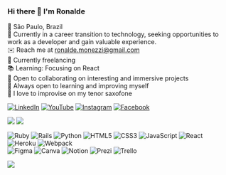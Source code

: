 ### Hi there 👋 I'm Ronalde

📍 São Paulo, Brazil<br>
💼 Currently in a career transition to technology, seeking opportunities to work as a developer and gain valuable experience.<br>
✉️ Reach me at ronalde.monezzi@gmail.com<br>
🚀 Currently freelancing<br>📚 Learning: Focusing on React<br>
🤝 Open to collaborating on interesting and immersive projects<br>
🧠 Always open to learning and improving myself<br>
🎷 I love to improvise on my tenor saxofone<br>

[![LinkedIn](https://img.shields.io/badge/LinkedIn-%230077B5.svg?logo=linkedin&logoColor=white)](https://linkedin.com/in/https://www.linkedin.com/in/ronalde-monezzi/) 
[![YouTube](https://img.shields.io/badge/YouTube-%23FF0000.svg?logo=YouTube&logoColor=white)](https://youtube.com/@https://www.youtube.com/channel/UCbC2xQi8cpp9AXD1HV_Jw4g) 
[![Instagram](https://img.shields.io/badge/Instagram-%23E4405F.svg?logo=Instagram&logoColor=white)](https://instagram.com/https://www.instagram.com/ronaldemonezzi/) 
[![Facebook](https://img.shields.io/badge/Facebook-%231877F2.svg?logo=Facebook&logoColor=white)](https://facebook.com/https://www.facebook.com/ronalde.monezzi/) 

![](https://github-readme-stats.vercel.app/api?username=ronmon80&theme=dracula&hide_border=true&include_all_commits=false&count_private=false)
![](https://github-readme-stats.vercel.app/api/top-langs/?username=ronmon80&theme=dracula&hide_border=true&include_all_commits=false&count_private=false&layout=compact)

![Ruby](https://img.shields.io/badge/ruby-%23CC342D.svg?style=for-the-badge&logo=ruby&logoColor=white) 
![Rails](https://img.shields.io/badge/rails-%23CC0000.svg?style=for-the-badge&logo=ruby-on-rails&logoColor=white) 
![Python](https://img.shields.io/badge/python-3670A0?style=for-the-badge&logo=python&logoColor=ffdd54) 
![HTML5](https://img.shields.io/badge/html5-%23E34F26.svg?style=for-the-badge&logo=html5&logoColor=white) 
![CSS3](https://img.shields.io/badge/css3-%231572B6.svg?style=for-the-badge&logo=css3&logoColor=white) 
![JavaScript](https://img.shields.io/badge/javascript-%23323330.svg?style=for-the-badge&logo=javascript&logoColor=%23F7DF1E) 
![React](https://img.shields.io/badge/react-%2320232a.svg?style=for-the-badge&logo=react&logoColor=%2361DAFB) 
![Heroku](https://img.shields.io/badge/heroku-%23430098.svg?style=for-the-badge&logo=heroku&logoColor=white) 
![Webpack](https://img.shields.io/badge/webpack-%238DD6F9.svg?style=for-the-badge&logo=webpack&logoColor=black) 	
![Figma](https://img.shields.io/badge/figma-%23F24E1E.svg?style=for-the-badge&logo=figma&logoColor=white) 
![Canva](https://img.shields.io/badge/Canva-%2300C4CC.svg?style=for-the-badge&logo=Canva&logoColor=white) 
![Notion](https://img.shields.io/badge/Notion-%23000000.svg?style=for-the-badge&logo=notion&logoColor=white) 
![Prezi](https://img.shields.io/badge/Prezi-%23000000.svg?style=for-the-badge&logo=Prezi&logoColor=white) 
![Trello](https://img.shields.io/badge/Trello-%23026AA7.svg?style=for-the-badge&logo=Trello&logoColor=white)

[![](https://visitcount.itsvg.in/api?id=ronmon80&icon=9&color=3)](https://visitcount.itsvg.in)

<!-- Proudly created with GPRM ( https://gprm.itsvg.in ) -->
